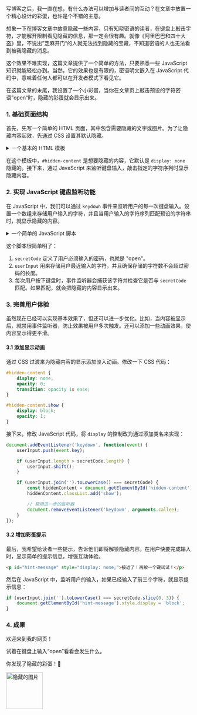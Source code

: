 写博客之后，我一直在想，有什么办法可以增加与读者间的互动？在文章中放置一个精心设计的彩蛋，也许是个不错的主意。

想象一下在博客文章中故意隐藏一些内容，只有知晓密语的读者，在键盘上敲击字符，才能解开限制看见隐藏的信息，那一定会很有趣。就像《阿里巴巴和四十大盗》里，不说出”芝麻开门“的人就无法找到隐藏的宝藏，不知道密语的人也无法看到被我隐藏的消息。

这个效果不难实现，这篇文章提供了一个简单的方法，只要熟悉一些 JavaScript 知识就能轻松办到。当然，它的效果也是有限的，密语明文嵌入在 JavaScript 代码中，意味着任何人都可以在开发者模式下看见它。

在这篇文章的末尾，我设置了一个小彩蛋，当你在文章页上敲击预设的字符密语”open“时，隐藏的彩蛋就会显示出来。

### 1. 基础页面结构

首先，先写一个简单的 HTML 页面，其中包含需要隐藏的文字或图片。为了让隐藏内容起效，先通过 CSS 设置其默认隐藏。
<details>
  <summary>一个基本的 HTML 模板</summary>

  ```html
  <!DOCTYPE html>
  <html lang="zh-CN">
  <head>
      <meta charset="UTF-8">
      <meta name="viewport" content="width=device-width, initial-scale=1.0">
      <title>隐藏内容的网页</title>
      <style>
          /* 默认隐藏 */
          #hidden-content {
              display: none;
          }
      </style>
  </head>
  <body>
      <h1>欢迎来到我的网页！</h1>
      <p>试着在键盘上输入“open”看看会发生什么。</p>

      <!-- 隐藏的内容 -->
      <div id="hidden-content">
          <p>你发现了隐藏的彩蛋！🎉</p>
          <img src="secret-image.jpg" alt="隐藏的图片" width="300">
      </div>

      <script src="script.js"></script>
  </body>
  </html>
  ```

</details>

在这个模板中，`#hidden-content` 是想要隐藏的内容，它默认是 `display: none` 隐藏的。接下来，通过 JavaScript 来监听键盘输入，敲击指定的字符序列时显示隐藏内容。

### 2. 实现 JavaScript 键盘监听功能

在 JavaScript 中，我们可以通过 `keydown` 事件来监听用户的每一次键盘输入。设置一个数组来存储用户输入的字符，并且当用户输入的字符序列匹配预设的字符串时，就显示隐藏的内容。

<details>
  <summary>一个简单的 JavaScript 脚本</summary>

  ```javascript
  // script.js

  // 预设的触发密码
  const secretCode = 'open';
  // 保存用户输入的字符
  let userInput = [];

  // 监听键盘输入事件
  document.addEventListener('keydown', function(event) {
      // 获取用户输入的字符
      userInput.push(event.key);
      
      // 如果输入的字符长度超过密码长度，删除第一个字符保持长度一致
      if (userInput.length > secretCode.length) {
          userInput.shift();
      }

      // 检查输入的字符序列是否与密码匹配
      if (userInput.join('').toLowerCase() === secretCode) {
          // 显示隐藏内容
          document.getElementById('hidden-content').style.display = 'block';
      }
  });
  ```
  
</details>

这个脚本很简单明了：

1. `secretCode` 定义了用户必须输入的密码，也就是 "open"。
2. `userInput` 用来存储用户最近输入的字符，并且确保存储的字符数不会超过密码的长度。
3. 每次用户按下键盘时，事件监听器会捕获该字符并检查它是否与 `secretCode` 匹配。如果匹配，就会把隐藏的内容显示出来。

### 3. 完善用户体验

虽然现在已经可以实现基本效果了，但还可以进一步优化。比如，当内容被显示后，就禁用事件监听器，防止效果被用户多次触发。还可以添加一些动画效果，使内容显示得更平滑。

#### 3.1 添加显示动画

通过 CSS 过渡来为隐藏内容的显示添加淡入动画。修改一下 CSS 代码：

```css
#hidden-content {
    display: none;
    opacity: 0;
    transition: opacity 1s ease;
}

#hidden-content.show {
    display: block;
    opacity: 1;
}
```

接下来，修改 JavaScript 代码，将 `display` 的控制改为通过添加类名来实现：

```javascript
document.addEventListener('keydown', function(event) {
    userInput.push(event.key);

    if (userInput.length > secretCode.length) {
        userInput.shift();
    }

    if (userInput.join('').toLowerCase() === secretCode) {
        const hiddenContent = document.getElementById('hidden-content');
        hiddenContent.classList.add('show');

        // 禁用进一步的监听器
        document.removeEventListener('keydown', arguments.callee);
    }
});
```

#### 3.2 增加彩蛋提示

最后，我希望给读者一些提示，告诉他们即将解锁隐藏内容。在用户快要完成输入时，显示简单的提示信息，增强互动体验。

```html
<p id="hint-message" style="display: none;">接近了！再按一个键试试！</p>
```

然后在 JavaScript 中，监听用户的输入，如果已经输入了前三个字符，就显示提示信息：

```javascript
if (userInput.join('').toLowerCase() === secretCode.slice(0, 3)) {
    document.getElementById('hint-message').style.display = 'block';
}
```

### 4. 成果

<P>欢迎来到我的网页！</p>
<p>试着在键盘上输入“open”看看会发生什么。</p>
<p id="hint-message" style="display: none;">接近了！再按一个键试试！</p>
    <div id="hidden-content">
        <p>你发现了隐藏的彩蛋！🎉</p>
       <img src="https://github.com/user-attachments/assets/313c4346-c922-469c-be3f-8fb6f12df12b" alt="隐藏的图片" width="100">
    </div>

<!-- ##{"script":"<script src='https://coldowl.github.io/EasterEgg.js'></script>"}## -->